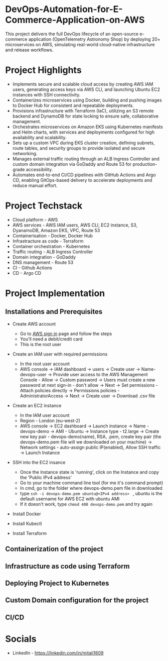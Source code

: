 # DevOps-Automation-for-E-Commerce-Application-on-AWS
This project delivers the full DevOps lifecycle of an open-source e-commerce application (OpenTelemetry Astronomy Shop) by deploying 20+ microservices on AWS, simulating real-world cloud-native infrastructure and release workflows.

# Project Highlights

- Implements secure and scalable cloud access by creating AWS IAM users, generating access keys via AWS CLI, and launching Ubuntu EC2 instances with SSH connectivity.  
- Containerizes microservices using Docker, building and pushing images to Docker Hub for consistent and repeatable deployments.  
- Provisions infrastructure with Terraform (IaC), utilizing an S3 remote backend and DynamoDB for state locking to ensure safe, collaborative management.  
- Orchestrates microservices on Amazon EKS using Kubernetes manifests and Helm charts, with services and deployments configured for high availability and scalability.  
- Sets up a custom VPC during EKS cluster creation, defining subnets, route tables, and security groups to provide isolated and secure networking.  
- Manages external traffic routing through an ALB Ingress Controller and custom domain integration via GoDaddy and Route 53 for production-grade accessibility.  
- Automates end-to-end CI/CD pipelines with GitHub Actions and Argo CD, enabling GitOps-based delivery to accelerate deployments and reduce manual effort.  

# Project Techstack

- Cloud platform - AWS
- AWS services - AWS IAM users, AWS CLI, EC2 instance, S3, DyanamoDB, Amazon EKS, VPC, Route 53       
- Containerisation - Docker, Docker Hub
- Infrastracture as code - Terraform
- Container orchestration - Kubernetes
- Traffic routing - ALB Ingress Controller
- Domain integration - GoDaddy
- DNS management - Route 53
- CI - Github Actions
- CD - Argo CD

# Project Implementation

## Installations and Prerequisites

- Create AWS account
    - Go to [AWS sign in](https://signin.aws.amazon.com/signup?request_type=register) page and follow the steps
    - You'll need a debit/credit card
    - This is the root user
    

- Create an IAM user with required permissions
    - In the root user account
    - AWS console -> IAM dashboard -> users -> Create user ->  Name- devops-user -> Provide user access to the AWS Management Console - Allow -> Custom password ->
      Users    must create a new password at next sign-in - don't allow -> Next -> Set permissions - Attach policies directly -> Permissions policies - AdministratorAccess
      -> Next -> Create user -> Download .csv file
      
- Create an EC2 instance
    - In the IAM user account
    - Region - London (eu-west-2)
    - AWS console -> EC2 dashboard -> Launch instance -> Name - devops-demo -> AMI - Ubuntu -> Instance type - t2.large -> Create new key pair - devops-demo(name), RSA,
      .pem, create key pair (the devops-demo.pem file will we downloaded on your machine) -> Network settings - auto-assign public IP(enabled), Allow SSH traffic -> Launch
      Instance
      
- SSH into the EC2 insance
  - Once the Instance state is 'running', click on the Instance and copy the 'Public IPv4 address'
  - Go to your machine command line tool (for me it's command prompt)
  - In cmd, go to the folder where devops-demo.pem file in downloaded
  - type ```ssh -i devops-demo.pem ubuntu@<IPv4 address> ``` , ubuntu is the default username for AWS EC2 with ubuntu AMI
  - If it doesn't work, type ```chmod 400 devops-demo.pem``` and try again
  
- Install Docker
- Install Kubectl
- Install Terraform

## Containerization of the project

## Infrastructure as code using Terraform

## Deploying Project to Kubernetes

## Custom Domain configuration for the project

## CI/CD

# Socials

- LinkedIn - https://linkedin.com/in/mitali1609
